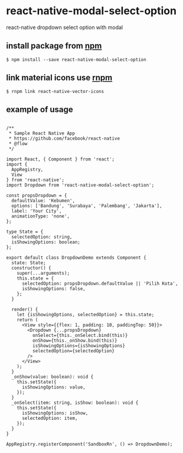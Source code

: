 # react-native-modal-select-option

react-native dropdown select option with modal

## install package from [npm](https://www.npmjs.com/)

`$ npm install --save react-native-modal-select-option`

## link material icons use [rnpm](https://github.com/rnpm/rnpm)

`$ rnpm link react-native-vector-icons`

## example of usage

```

/**
 * Sample React Native App
 * https://github.com/facebook/react-native
 * @flow
 */

import React, { Component } from 'react';
import {
  AppRegistry,
  View
} from 'react-native';
import Dropdown from 'react-native-modal-select-option';

const propsDropdown = {
  defaultValue: 'Kebumen',
  options: ['Bandung', 'Surabaya', 'Palembang', 'Jakarta'],
  label: 'Your City',
  animationType: 'none',
};

type State = {
  selectedOption: string,
  isShowingOptions: boolean;
};

export default class DropdownDemo extends Component {
  state: State;
  constructor() {
    super(...arguments);
    this.state = {
      selectedOption: propsDropdown.defaultValue || 'Pilih Kota',
      isShowingOptions: false,
    };
  }

  render() {
    let {isShowingOptions, selectedOption} = this.state;
    return (
      <View style={{flex: 1, padding: 10, paddingTop: 50}}>
        <Dropdown {...propsDropdown}
          onSelect={this._onSelect.bind(this)}
          onShow={this._onShow.bind(this)}
          isShowingOptions={isShowingOptions}
          selectedOption={selectedOption}
        />
      </View>
    );
  }
  _onShow(value: boolean): void {
    this.setState({
      isShowingOptions: value,
    });
  }
  _onSelect(item: string, isShow: boolean): void {
    this.setState({
      isShowingOptions: isShow,
      selectedOption: item,
    });
  }
}

AppRegistry.registerComponent('SandboxRn', () => DropdownDemo);


```
